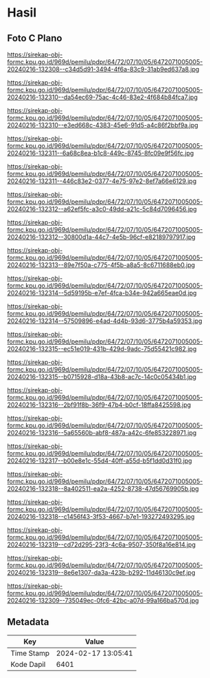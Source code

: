 # Hasil

## Foto C Plano

https://sirekap-obj-formc.kpu.go.id/969d/pemilu/pdpr/64/72/07/10/05/6472071005005-20240216-132308--c34d5d91-3494-4f6a-83c9-31ab9ed637a8.jpg

https://sirekap-obj-formc.kpu.go.id/969d/pemilu/pdpr/64/72/07/10/05/6472071005005-20240216-132310--da54ec69-75ac-4c46-83e2-4f684b84fca7.jpg

https://sirekap-obj-formc.kpu.go.id/969d/pemilu/pdpr/64/72/07/10/05/6472071005005-20240216-132310--e3ed668c-4383-45e6-91d5-a4c86f2bbf9a.jpg

https://sirekap-obj-formc.kpu.go.id/969d/pemilu/pdpr/64/72/07/10/05/6472071005005-20240216-132311--6a68c8ea-b1c8-449c-8745-8fc09e9f56fc.jpg

https://sirekap-obj-formc.kpu.go.id/969d/pemilu/pdpr/64/72/07/10/05/6472071005005-20240216-132311--446c83e2-0377-4e75-97e2-8ef7a66e6129.jpg

https://sirekap-obj-formc.kpu.go.id/969d/pemilu/pdpr/64/72/07/10/05/6472071005005-20240216-132312--a62ef5fc-a3c0-49dd-a21c-5c84d7096456.jpg

https://sirekap-obj-formc.kpu.go.id/969d/pemilu/pdpr/64/72/07/10/05/6472071005005-20240216-132312--30800d1a-44c7-4e5b-96cf-e82189797917.jpg

https://sirekap-obj-formc.kpu.go.id/969d/pemilu/pdpr/64/72/07/10/05/6472071005005-20240216-132313--89e7f50a-c775-4f5b-a8a5-8c6711688eb0.jpg

https://sirekap-obj-formc.kpu.go.id/969d/pemilu/pdpr/64/72/07/10/05/6472071005005-20240216-132314--5d59195b-e7ef-4fca-b34e-942a665eae0d.jpg

https://sirekap-obj-formc.kpu.go.id/969d/pemilu/pdpr/64/72/07/10/05/6472071005005-20240216-132314--57509896-e4ad-4d4b-93d6-3775b4a59353.jpg

https://sirekap-obj-formc.kpu.go.id/969d/pemilu/pdpr/64/72/07/10/05/6472071005005-20240216-132315--ec51e019-431b-429d-9adc-75d55421c982.jpg

https://sirekap-obj-formc.kpu.go.id/969d/pemilu/pdpr/64/72/07/10/05/6472071005005-20240216-132315--b0715928-d18a-43b8-ac7c-14c0c05434b1.jpg

https://sirekap-obj-formc.kpu.go.id/969d/pemilu/pdpr/64/72/07/10/05/6472071005005-20240216-132316--2bf91f8b-36f9-47b4-b0cf-18ffa8425598.jpg

https://sirekap-obj-formc.kpu.go.id/969d/pemilu/pdpr/64/72/07/10/05/6472071005005-20240216-132316--5a65560b-abf8-487a-a42c-6fe853228971.jpg

https://sirekap-obj-formc.kpu.go.id/969d/pemilu/pdpr/64/72/07/10/05/6472071005005-20240216-132317--b00e8e1c-55d4-40ff-a55d-b5f1dd0d31f0.jpg

https://sirekap-obj-formc.kpu.go.id/969d/pemilu/pdpr/64/72/07/10/05/6472071005005-20240216-132318--8a402511-ea2a-4252-8738-47d56769905b.jpg

https://sirekap-obj-formc.kpu.go.id/969d/pemilu/pdpr/64/72/07/10/05/6472071005005-20240216-132318--c1456f43-3f53-4667-b7e1-193272493295.jpg

https://sirekap-obj-formc.kpu.go.id/969d/pemilu/pdpr/64/72/07/10/05/6472071005005-20240216-132319--cd72d295-23f3-4c6a-9507-350f8a16e814.jpg

https://sirekap-obj-formc.kpu.go.id/969d/pemilu/pdpr/64/72/07/10/05/6472071005005-20240216-132319--8e6e1307-da3a-423b-b292-11d46130c9ef.jpg

https://sirekap-obj-formc.kpu.go.id/969d/pemilu/pdpr/64/72/07/10/05/6472071005005-20240216-132309--735049ec-0fc6-42bc-a07d-99a166ba570d.jpg


## Metadata

| Key        | Value               |
| ---------- | ------------------- |
| Time Stamp | 2024-02-17 13:05:41 |
| Kode Dapil | 6401                |



